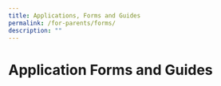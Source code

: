 ```yaml
---
title: Applications, Forms and Guides
permalink: /for-parents/forms/
description: ""
---
```

# **Application Forms and Guides**


